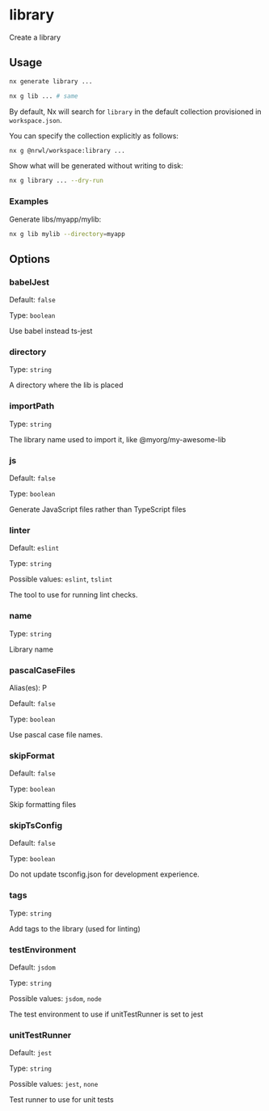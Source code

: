 # library

Create a library

## Usage

```bash
nx generate library ...
```

```bash
nx g lib ... # same
```

By default, Nx will search for `library` in the default collection provisioned in `workspace.json`.

You can specify the collection explicitly as follows:

```bash
nx g @nrwl/workspace:library ...
```

Show what will be generated without writing to disk:

```bash
nx g library ... --dry-run
```

### Examples

Generate libs/myapp/mylib:

```bash
nx g lib mylib --directory=myapp
```

## Options

### babelJest

Default: `false`

Type: `boolean`

Use babel instead ts-jest

### directory

Type: `string`

A directory where the lib is placed

### importPath

Type: `string`

The library name used to import it, like @myorg/my-awesome-lib

### js

Default: `false`

Type: `boolean`

Generate JavaScript files rather than TypeScript files

### linter

Default: `eslint`

Type: `string`

Possible values: `eslint`, `tslint`

The tool to use for running lint checks.

### name

Type: `string`

Library name

### pascalCaseFiles

Alias(es): P

Default: `false`

Type: `boolean`

Use pascal case file names.

### skipFormat

Default: `false`

Type: `boolean`

Skip formatting files

### skipTsConfig

Default: `false`

Type: `boolean`

Do not update tsconfig.json for development experience.

### tags

Type: `string`

Add tags to the library (used for linting)

### testEnvironment

Default: `jsdom`

Type: `string`

Possible values: `jsdom`, `node`

The test environment to use if unitTestRunner is set to jest

### unitTestRunner

Default: `jest`

Type: `string`

Possible values: `jest`, `none`

Test runner to use for unit tests
